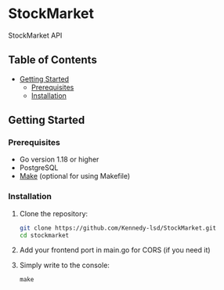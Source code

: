 # StockMarket

StockMarket API

## Table of Contents

- [Getting Started](#getting-started)
  - [Prerequisites](#prerequisites)
  - [Installation](#installation)

## Getting Started

### Prerequisites

- Go version 1.18 or higher
- PostgreSQL
- [Make](https://www.gnu.org/software/make/) (optional for using Makefile)

### Installation

1. Clone the repository:
   ```bash
   git clone https://github.com/Kennedy-lsd/StockMarket.git
   cd stockmarket
   ```
2. Add your frontend port in main.go for CORS (if you need it)

3. Simply write to the console:

   `make`
